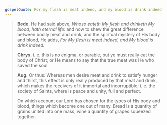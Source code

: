 ```yaml
---
gospelQuote: For my flesh is meat indeed, and my blood is drink indeed.
---
```


> **Bede.** He had said above, *Whoso eateth My flesh and drinketh My blood, hath eternal life*: and now to shew the great difference between bodily meat and drink, and the spiritual mystery of His body and blood, He adds, *For My flesh is meat indeed, and My blood is drink indeed.*
> 
> **Chrys.** i. e. this is no enigma, or parable, but ye must really eat the body of Christ; or He means to say that the true meat was He who saved the soul.
> 
> **Aug.** Or thus: Whereas men desire meat and drink to satisfy hunger and thirst, this effect is only really produced by that meat and drink, which makes the receivers of it immortal and incorruptible; i. e. the society of Saints, where is peace and unity, full and perfect.
> 
> On which account our Lord has chosen for the types of His body and blood, things which become one out of many. Bread is a quantity of grains united into one mass, wine a quantity of grapes squeezed together.